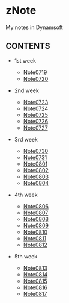 # zNote
My notes in Dynamsoft



## CONTENTS
* 1st week
    - [Note0719](Note0719.md)
    - [Note0720](Note0720.md)
    
* 2nd week
    - [Note0723](Note0723.md)
    - [Note0724](Note0724.md)
    - [Note0725](Note0725.md)
    - [Note0726](Note0726.md)
    - [Note0727](Note0727.md)

* 3rd week
    - [Note0730](Note0730.md)
    - [Note0731](Note0731.md)
    - [Note0801](Note0801.md)
    - [Note0802](Note0802.md)
    - [Note0803](Note0803.md)
    - [Note0804](Note0804.md)

* 4th week
    - [Note0806](Note0806.md)
    - [Note0807](Note0807.md)
    - [Note0808](Note0808.md)
    - [Note0809](Note0809.md)
    - [Note0810](Note0810.md)
    - [Note0811](Note0811.md)
    - [Note0812](Note0812.md)

* 5th week
    - [Note0813](Note0813.md)
    - [Note0814](Note0814.md)
    - [Note0815](Note0815.md)
    - [Note0816](Note0816.md)
    - [Note0817](Note0817.md)


